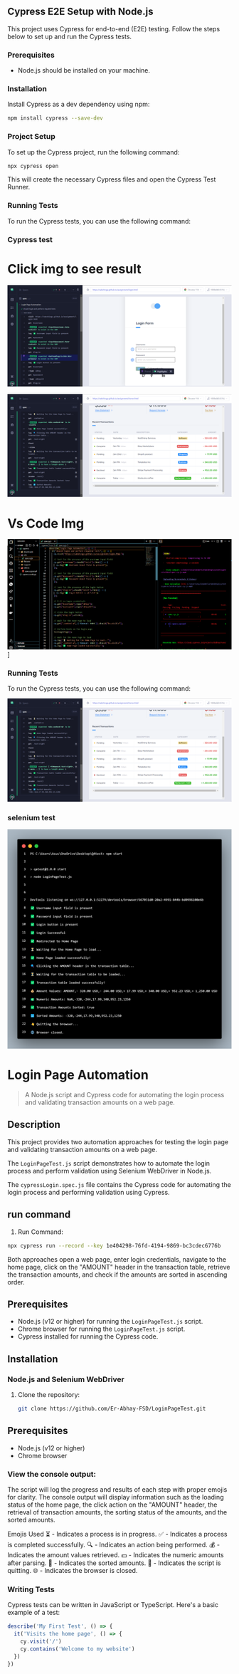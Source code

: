## Cypress E2E Setup with Node.js

This project uses Cypress for end-to-end (E2E) testing. Follow the steps below to set up and run the Cypress tests.

### Prerequisites

- Node.js should be installed on your machine.

### Installation

Install Cypress as a dev dependency using npm:
 ```bash
 npm install cypress --save-dev
 ```
 


### Project Setup

To set up the Cypress project, run the following command:
```bash
npx cypress open
```

This will create the necessary Cypress files and open the Cypress Test Runner.


### Running Tests
To run the Cypress tests, you can use the following command:


### Cypress test
# Click img to see result
[![Video Name](cypress1.png)](https://drive.google.com/file/d/1SMuff8j3EVy6pzTRpJG_n6CHyfqFLGFb/view?usp=sharing)

![IMG Name](cypress2.png)
# Vs Code Img
![Img Name](cypress3.png)]
### Running Tests
To run the Cypress tests, you can use the following command:

![Image](cypress2.png)
### selenium test
![Image](code.png)

# Login Page Automation

> A Node.js script and Cypress code for automating the login process and validating transaction amounts on a web page.

## Description

This project provides two automation approaches for testing the login page and validating transaction amounts on a web page. 

The `LoginPageTest.js` script demonstrates how to automate the login process and perform validation using Selenium WebDriver in Node.js.

The `cypressLogin.spec.js` file contains the Cypress code for automating the login process and performing validation using Cypress.

## run command
1. Run Command:
 ```bash
npx cypress run --record --key 1e404298-76fd-4194-9869-bc3cdec6776b
```
 

Both approaches open a web page, enter login credentials, navigate to the home page, click on the "AMOUNT" header in the transaction table, retrieve the transaction amounts, and check if the amounts are sorted in ascending order.

## Prerequisites

- Node.js (v12 or higher) for running the `LoginPageTest.js` script.
- Chrome browser for running the `LoginPageTest.js` script.
- Cypress installed for running the Cypress code.

## Installation

### Node.js and Selenium WebDriver

1. Clone the repository:

   ```bash
   git clone https://github.com/Er-Abhay-FSD/LoginPageTest.git
   ```
## Prerequisites

- Node.js (v12 or higher)
- Chrome browser

### View the console output:

The script will log the progress and results of each step with proper emojis for clarity. The console output will display information such as the loading status of the home page, the click action on the "AMOUNT" header, the retrieval of transaction amounts, the sorting status of the amounts, and the sorted amounts.

Emojis Used
⏳ - Indicates a process is in progress.
✅ - Indicates a process is completed successfully.
🔍 - Indicates an action being performed.
💰 - Indicates the amount values retrieved.
💵 - Indicates the numeric amounts after parsing.
🔢 - Indicates the sorted amounts.
👋 - Indicates the script is quitting.
🌐 - Indicates the browser is closed.

### Writing Tests

Cypress tests can be written in JavaScript or TypeScript. Here's a basic example of a test:

```javascript
describe('My First Test', () => {
  it('Visits the home page', () => {
    cy.visit('/')
    cy.contains('Welcome to my website')
  })
})
